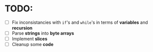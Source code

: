 # TODO:
- [ ] Fix inconsistancies with ` if `'s and ` while `'s in terms of **variables** and **recursion**
- [ ] Parse **strings** into **byte arrays**
- [ ] Implement **slices**
- [ ] Cleanup some **code**
